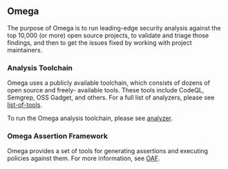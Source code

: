 ## Omega

The purpose of Omega is to run leading-edge security analysis against the top 10,000 (or more)
open source projects, to validate and triage those findings, and then to get the issues fixed
by working with project maintainers.

### Analysis Toolchain

Omega uses a publicly available toolchain, which consists of dozens of open source and freely-
available tools. These tools include CodeQL, Semgrep, OSS Gadget, and others. For a full list
of analyzers, please see [list-of-tools](analyzer/list-of-tools.md).

To run the Omega analysis toolchain, please see [analyzer](analyzer/README.md).

### Omega Assertion Framework

Omega provides a set of tools for generating assertions and executing policies against them.
For more information, see [OAF](oaf/README.md).
